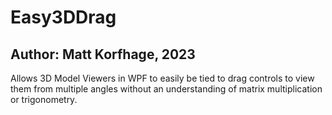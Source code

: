 # Easy3DDrag
## Author: Matt Korfhage, 2023

Allows 3D Model Viewers in WPF to easily be tied to drag controls to view them from multiple angles
without an understanding of matrix multiplication or trigonometry.